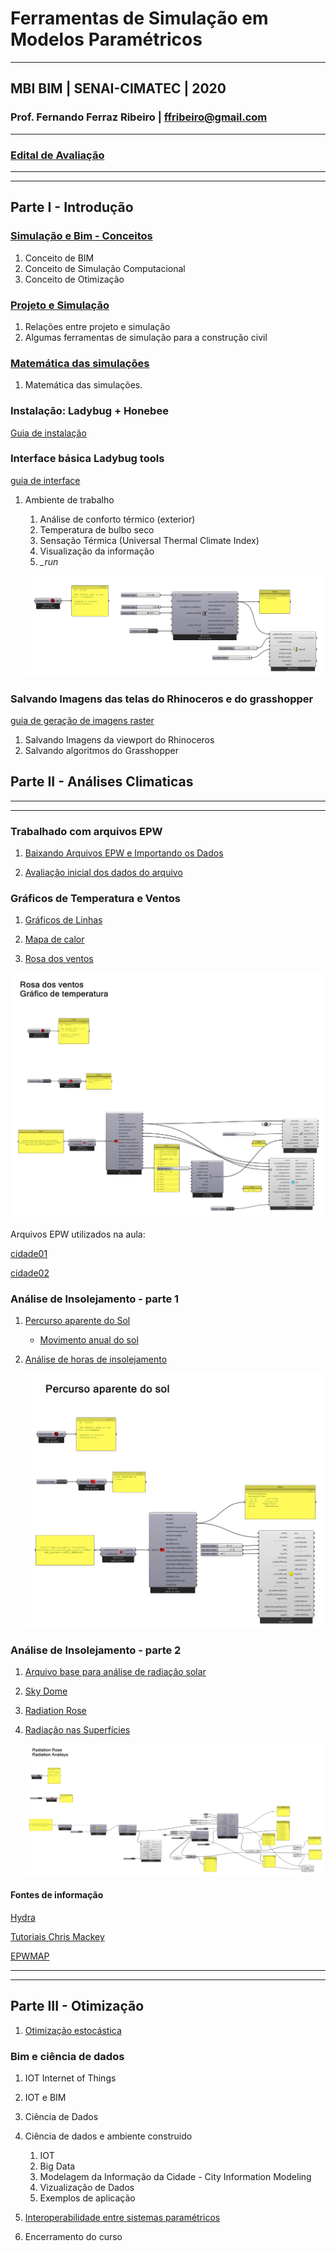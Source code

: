 # Ferramentas de Simulação em Modelos Paramétricos

_______

## MBI BIM | SENAI-CIMATEC | 2020

### Prof. Fernando Ferraz Ribeiro | ffribeiro@gmail.com

_______

### [Edital de Avaliação](./edital/readme.md)

_______
_______

## Parte I - Introdução


### [Simulação e Bim - Conceitos](./Conceitos/conceitos.md)

1. Conceito de BIM
1. Conceito de Simulação Computacional
1. Conceito de Otimização

### [Projeto e Simulação](./Conceitos/proj_simula.md)

1. Relações entre projeto e simulação
1. Algumas ferramentas de simulação para a construção civil 



### [Matemática das simulações](./Conceitos/math_sim.md)

1. Matemática das simulações.

### Instalação: Ladybug + Honebee

[Guia de instalação](./instala_130/instala.md)


### Interface básica Ladybug tools

[guia de interface](./interface_basica/interface_basica.md)

1. Ambiente de trabalho

    1. Análise de conforto térmico (exterior)
    2. Temperatura de bulbo seco
    3. Sensação Térmica (Universal Thermal Climate Index)
    4. Visualização da informação
    5. *_run*
   
    ![Imagem](.\imagens\LadyBug_00.png)

### Salvando Imagens das telas do Rhinoceros e do grasshopper

[guia de geração de imagens raster](./print_view/print_de_viewport.md)
1. Salvando Imagens da viewport do Rhinoceros
2. Salvando algoritmos do Grasshopper

## Parte II - Análises Climaticas

_______
_______


### Trabalhado com arquivos EPW


1. [Baixando Arquivos EPW e Importando os Dados](./epw_arq/ladybug_epw.md)

2. [Avaliação inicial dos dados do arquivo](./epw_arq/epw_avaliando.md)



### Gráficos de Temperatura e Ventos

1. [Gráficos de Linhas](./graficos_temp_um_vent/Grafico_de_linhas.md)

2. [Mapa de calor](./graficos_temp_um_vent/heatmap.md)

3. [Rosa dos ventos](./graficos_temp_um_vent/Rosa_dos_ventos.md)

![Imagem](.\imagens\LadyBug_01.png)

Arquivos EPW utilizados na aula:

[cidade01](./epw_arq_exemplos/BRA_BA_Salvador.866780_INMET.zip)

[cidade02](epw_arq_exemplos/BRA_SC_Chapeco.838830_TMYx.zip)

### Análise de Insolejamento - parte 1

1. [Percurso aparente do Sol](./sunpath/Percurso_aparente_do_Sol.md)

    * [Movimento anual do sol](http://www.if.ufrgs.br/fis02001/aulas/aula_movsol.htm)

1. [Análise de horas de insolejamento](./sunpath/Analise_horas_de_sol.md)

    ![Imagem](.\imagens\LadyBug_02.png)

### Análise de Insolejamento - parte 2

1. [Arquivo base para análise de radiação solar](./radiation/radiation.md)

1. [Sky Dome](./radiation/skydome.md)

1. [Radiation Rose](./radiation/radiationrose.md)

1. [Radiação nas Superfícies](./radiation/rad_surf.md)

    ![Imagem](.\imagens\LadyBug_03.png)

#### Fontes de informação

[Hydra](https://hydrashare.github.io/hydra/)

[Tutoriais Chris Mackey](https://www.youtube.com/playlist?list=PLruLh1AdY-Sho45_D4BV1HKcIz7oVmZ8v)

[EPWMAP](https://www.ladybug.tools/epwmap/)

_______
_______

## Parte III - Otimização

 1. [Otimização estocástica](./galapagos_lb/otimiza.md)

### Bim e ciência de dados


1. IOT Internet of Things

1. IOT e BIM

1. Ciência de Dados

1. Ciência de dados e ambiente construido

    1. IOT
    1. Big Data
    1. Modelagem da Informação da Cidade - City Information Modeling
    1. Vizualização de Dados
    1. Exemplos de aplicação

1. [Interoperabilidade entre sistemas paramétricos](./interoperabilidade/inter.md)

1. Encerramento do curso
